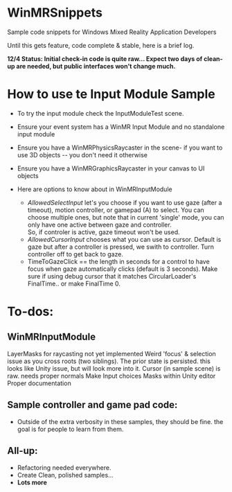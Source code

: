 # WinMRSnippets
Sample code snippets for Windows Mixed Reality Application Developers


Until this gets feature, code complete & stable, here is a brief log. 


**12/4 Status:  Initial check-in code is quite raw...  Expect two days of clean-up are needed, but public interfaces won't change much.** 


# How to use te Input Module Sample # 
- To try the input module check the InputModuleTest scene. 
- Ensure your event system has a WinMR Input Module and no standalone input module 
- Ensure you have a WinMRPhysicsRaycaster in the scene- if you want to use 3D objects -- you don't need it otherwise 
- Ensure you have a WinMRGraphicsRaycaster in your canvas to  UI objects  

- Here are options to know about in WinMRInputModule  
  - _AllowedSelectInput_ let's you choose if you want to use gaze (after a timeout), motion controller, or gamepad (A) to select.  You can choose multiple ones, but note that in current 'single' mode, you can only have one active between gaze and controller.     
So, if controler is active, gaze timeout won't be used. 
  - _AllowedCursorInput_ chooses what you can use as cursor. Default is gaze but after a controller is pressed, we swith to controller. Turn controller off to get back to gaze. 
  - TimeToGazeClick == the length in seconds for a control to have focus when gaze automatically clicks (default is 3 seconds). Make sure if using debug cursor that it matches CircularLoader's FinalTime.. or make FinalTime 0. 
  
  
# To-dos: # 

## WinMRInputModule ## 
  LayerMasks for raycasting not yet implemented 
  Weird 'focus' & selection issue as you cross roots (two siblings). The prior state is persisted. this looks like Unity issue, but will look more into it. 
  Cursor (in sample scene) is raw. needs proper normals 
  Make Input choices Masks within Unity editor  
  Proper documentation 


## Sample controller and game pad code: ##
- Outside of the extra verbosity in these samples, they should be fine. the goal is for people to learn from them. 


## All-up: ## 
- Refactoring needed everywhere. 
- Create Clean, polished samples... 
-  **Lots more** 
